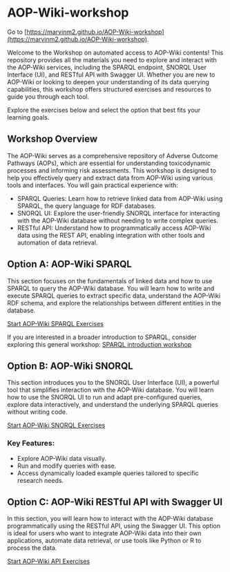 # AOP-Wiki-workshop

Go to [https://marvinm2.github.io/AOP-Wiki-workshop](https://marvinm2.github.io/AOP-Wiki-workshop).

Welcome to the Workshop on automated access to AOP-Wiki contents! This repository provides all the materials you need to explore and interact with the AOP-Wiki services, including the SPARQL endpoint, SNORQL User Interface (UI), and RESTful API with Swagger UI. Whether you are new to AOP-Wiki or looking to deepen your understanding of its data querying capabilities, this workshop offers structured exercises and resources to guide you through each tool.

Explore the exercises below and select the option that best fits your learning goals.

## Workshop Overview
The AOP-Wiki serves as a comprehensive repository of Adverse Outcome Pathways (AOPs), which are essential for understanding toxicodynamic processes and informing risk assessments. This workshop is designed to help you effectively query and extract data from AOP-Wiki using various tools and interfaces. You will gain practical experience with:

- SPARQL Queries: Learn how to retrieve linked data from AOP-Wiki using SPARQL, the query language for RDF databases.
- SNORQL UI: Explore the user-friendly SNORQL interface for interacting with the AOP-Wiki database without needing to write complex queries.
- RESTful API: Understand how to programmatically access AOP-Wiki data using the REST API, enabling integration with other tools and automation of data retrieval.

## Option A: AOP-Wiki SPARQL
This section focuses on the fundamentals of linked data and how to use SPARQL to query the AOP-Wiki database. You will learn how to write and execute SPARQL queries to extract specific data, understand the AOP-Wiki RDF schema, and explore the relationships between different entities in the database.

[Start AOP-Wiki SPARQL Exercises](AOP-Wiki-SPARQL.md)

If you are interested in a broader introduction to SPARQL, consider exploring this general workshop: [SPARQL introduction workshop](https://bigcat-um.github.io/SPARQLTutorialBioSB2019/)

## Option B: AOP-Wiki SNORQL
This section introduces you to the SNORQL User Interface (UI), a powerful tool that simplifies interaction with the AOP-Wiki database. You will learn how to use the SNORQL UI to run and adapt pre-configured queries, explore data interactively, and understand the underlying SPARQL queries without writing code.

[Start AOP-Wiki SNORQL Exercises](AOP-Wiki-SNORQL.md)

### Key Features:
- Explore AOP-Wiki data visually.
- Run and modify queries with ease.
- Access dynamically loaded example queries tailored to specific research needs.

## Option C: AOP-Wiki RESTful API with Swagger UI
In this section, you will learn how to interact with the AOP-Wiki database programmatically using the RESTful API, using the Swagger UI. This option is ideal for users who want to integrate AOP-Wiki data into their own applications, automate data retrieval, or use tools like Python or R to process the data.

[Start AOP-Wiki API Exercises](AOP-Wiki-API.md)